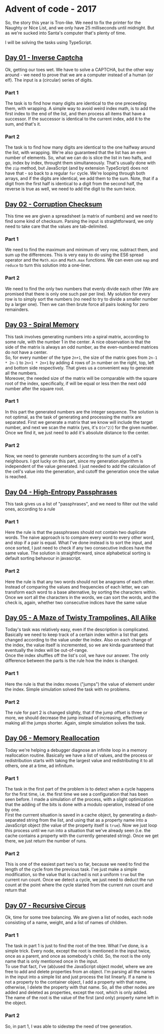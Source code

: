 # Advent of code - 2017
So, the story this year is Tron-like. We need to fix the printer for the Naughty or Nice List, and we only have 25 milliseconds until midnight.
But as we're sucked into Santa's computer that's plenty of time.

I will be solving the tasks using TypeScript.

## [Day 01 - Inverse Captcha](http://adventofcode.com/2017/day/1)
Ok, getting our toes wet. We have to solve a CAPTCHA, but the other way around - we need to prove that we are a computer instead of a human (or elf).
The input is a (circular) series of digits.

### Part 1
The task is to find how many digits are identical to the one preceeding them, with wrapping.
A simple way to avoid weird index math, is to add the first index to the end of the list, and then process all items that have a successor.
If the successor is identical to the current index, add it to the sum, and that's it.

### Part 2
The task is to find how many digits are identical to the one halfway around the list, with wrapping.
We're also guaranteed that the list has an even number of elements.
So, what we can do is slice the list in two halfs, and go, index by index, throught them simultaneously.
That's usually done with the `zip` method, but JavaScript (and by extension TypeScript) does not have that - so back to a regular `for` cycle.
We're looping through both arrays, and if the digits are identical, we add them to the sum.
Note, that if a digit from the first half is identical to a digit from the second half, the reverse is true as well, we need to add the digit to the sum twice.

## [Day 02 - Corruption Checksum](http://adventofcode.com/2017/day/2)
This time we are given a spreadsheet (a matrix of numbers) and we need to find some kind of checksum.
Parsing the input is straightforward, we only need to take care that the values are tab-delimited.

### Part 1
We need to find the maximum and minimum of very row, subtract them, and sum up the differences.
This is very easy to do using the ES6 spread operator and the `Math.min` and `Math.max` functions.
We can even use `map` and `reduce` to turn this solution into a one-liner.

### Part 2
We need to find the only two numbers that evenly divide each other (We are promised that there is only one such pair per line).
My solution for every row is to simply sort the numbers (no need to try to divide a smaller number by a larger one).
Then we can then brute force all pairs looking for zero remainders.

## [Day 03 - Spiral Memory](http://adventofcode.com/2017/day/3)
This task involves generating numbers into a spiral matrix, according to some rule, with the number 1 in the center. A nice observation is that the side of the matrix is always an odd number, as the even-numbered matrices do not have a center.   
So, for every number of the type `2n+1`, the size of the matrix goes from `2n-1 * 2n-1` to `2n+1 * 2n+1` by adding 4 rows of `2n` number on the right, top, left and bottom side respectively. That gives us a convenient way to generate all the numbers.  
Moreover, the needed size of the matrix will be comparable with the square root of the index, specifically, if will be equal or less then the next odd number after the square root.

### Part 1
In this part the generated numbers are the integer sequence. The solution is not optimal, as the task of generating and processing the matrix are separated. First we generate a matrix that we know will include the target number, and next we scan the matrix (yes, it's `O(n^2)`) for the given number. Once we find it, we just need to add it's absolute distance to the center.

### Part 2
Now, we need to generate numbers according to the sum of a cell's neighbours. I got lucky on this part, since my generation algorithm is independent of the value generated. I just needed to add the calculation of the cell's value into the generation, and cutoff the generation once the value is reached.

## [Day 04 - High-Entropy Passphrases](http://adventofcode.com/2017/day/4)
This task gives us a list of "passphrases", and we need to filter out the valid ones, according to a rule

### Part 1
Here the rule is that the passphrases should not contain two duplicate words. The naive approach is to compare every word to every other word, and stop if a pair is equal. What I've done instead is to sort the input, and once sorted, I just need to check if any two consecutive indices have the same value. The solution is straightforward, since alphabetical sorting is default sorting behavour in javascript.

### Part 2
Here the rule is that any two words should not be anagrams of each other. Instead of comparing the values and frequencies of each letter, we can transform each word to a base alternative, by sorting the characters within. Once we sort all the characters in the words, we can sort the words, and the check is, again, whether two consecutive indices have the same value

## [Day 05 - A Maze of Twisty Trampolines, All Alike](http://adventofcode.com/2017/day/5)
Today's task was relatively easy, even if the description is complicated. Basically we need to keep track of a certain index within a list that gets changed according to the value under the index. Also on each change of the index, the value itself is incremented, so we are kinda guaranteed that eventually the index will be out-of-range.   
Once the index shuffles off the list's coil, we have our answer. The only difference between the parts is the rule how the index is changed.

### Part 1
Here the rule is that the index moves ("jumps") the value of element under the index. Simple simulation solved the task with no problems.

### Part 2
The rule for part 2 is changed slightly, that if the jump offset is three or more, we should decrease the jump instead of increasing, effectively making all the jumps shorter. Again, simple simulation solves the task.

## [Day 06 - Memory Reallocation](http://adventofcode.com/2017/day/6)
Today we're helping a debugger diagnose an infinite loop in a memory reallocation routine. Basically we have a list of values, and the process or redistribution starts with taking the largest value and redistributing it to all others, one at a time, ad infinitum.

### Part 1
The task in the first part of the problem is to detect when a cycle happens for the first time, i.e. the first time we see a configuration that has been seen before. I made a simulation of the process, with a slight optimization that the adding of the bits is done with a modulo operation, instead of one by one.  
First the currrent situation is saved in a cache object, by generating a dash-separated string from the list, and using that as a property name into a JavaScript object (the value of the property itself is `true`). Now we just loop this process until we run into a situation that we've already seen (i.e. the cache contains a property with the currently generated string). Once we get there, we just return the number of runs.

### Part 2
This is one of the easiest part two's so far, because we need to find the length of the cycle from the previous task. I've just make a simple modification, so the value that is cached is not a uniform `true` but the current run count. Once we detect a cycle, we just need to deduct the run count at the point where the cycle started from the current run count and return that

## [Day 07 - Recursive Circus](http://adventofcode.com/2017/day/7)
Ok, time for some tree balancing. We are given a list of nodes, each node consisting of a name, weight, and a list of names of children.

### Part 1
The task in part 1 is just to find the root of the tree. What I've done, is a simple trick. Every node, except the root is mentioned in the input twice, once as a parent, and once as somebody's child. So, the root is the only name that is only mentioned once in the input.  
To use that fact, I've (ab)used the JavaScript object model, where we are free to add and delete properties from an object. I'm parsing all the names in the input into a simple list and just process the list linearly. If a name is not a property to the container object, I add a property with that name, otherwise, I delete the property with that name. So, all the other nodes are added and deleted as properties, except the root, which is only added.  
The name of the root is the value of the first (and only) property name left in the object.

### Part 2
So, in part 1, I was able to sidestep the need of tree generation.



